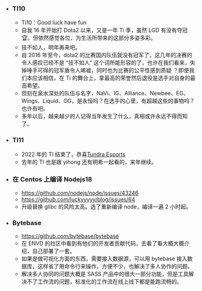 - ### TI10
	- Ti10：Good luck have fun
	- 自我 16 年开始打 Dota2 以来，又是一年 Ti 季，虽然 LGD 有没有夺冠 🏆。但依然感觉各位，为生活所带来的这部分多姿多彩。
	- 技不如人，明年再来吧。
	- 自 2016 年至今，dota2 的比赛国内队伍就没有冠军了，这几年的决赛的令人感叹已经不是 “技不如人” 这个词所能形容的了，也许在我们看来，失掉唾手可得的冠军盾令人唏嘘，同时也为比赛的公平性感到质疑 ？即使我们本应该相信，在 Ti 的舞台上，拿最高的荣誉然后退役是选手对自身的最高希望。
	- 但刻在泉水深处的队伍与名字，NaVi、IG、Alliance、Newbee、EG、Wings、Liquid、OG，是永恒吗？在选手的心里，有超越这些的事物吗？也许有吧。
	- 多年以后，越来越少的人记得当年发生了什么，真相或许永远不得而知了。
- ### TI11
	- 2022 年的 TI 结束了，恭喜[Tundra Esports](https://liquipedia.net/dota2/Tundra_Esports)
	- 去年的 TI 也是跟 yihong 还有明希一起看的，来年继续。
- ### 在 Centos 上编译 Nodejs18
	- https://github.com/nodejs/node/issues/43246
	- https://github.com/luckyyyyy/blog/issues/64
	- 升级替换 glibc 的风险太高。选了重新编译 node，编译一遍 2 小时起。
- ### Bytebase
	- https://github.com/bytebase/bytebase
	- 在 ENVD 的社区中看到有他们的开发者贡献代码，去看了看大概大概介绍，自己部署了一套。
	- 如果是做可视化方面的东西，需要接入数据源，可以用 bytebase 接入数据库，这样省了用命令行来操作，方便不少，也解决了多人协作的问题。
	- 解决多人协同的问题大概是 SASS 产品中的很大一部分功能，但是工具解决不了工作流的问题，标准化的工作流在线上线下都是能跑流畅的。